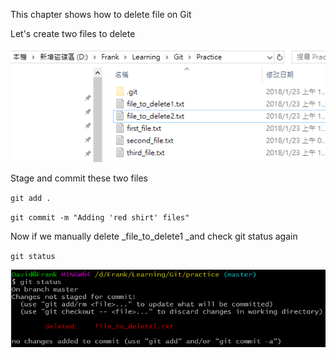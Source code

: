 This chapter shows how to delete file on Git

Let's create two files to delete

![](/assets/deleteFile)

Stage and commit these two files

`git add .`

`git commit -m "Adding 'red shirt' files"`

Now if we manually delete _file\_to\_delete1 _and check git status again

`git status`

![](/assets/gitDeleteManually)

